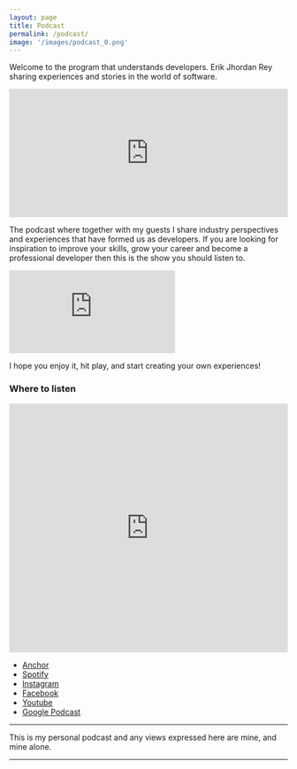 ```yaml
---
layout: page
title: Podcast
permalink: /podcast/
image: '/images/podcast_0.png'
---
```


Welcome to the program that understands developers. Erik Jhordan Rey sharing experiences and stories in the world of software. 

<p><iframe src="https://open.spotify.com/embed/episode/7H0BS2jfY53046KFxFuJVG" width="100%" height="232" frameborder="0" allowtransparency="true" allow="encrypted-media"></iframe></p>

The podcast where together with my guests I share industry perspectives and experiences that have formed us as developers. If you are looking for inspiration to improve your skills, grow your career and become a professional developer then this is the show you should listen to.

<p><iframe src="https://www.youtube.com/embed/videoseries?list=PLhCQFuqStgeQRXTvpqKd3Vm058IqkQfCJ" frameborder="0" allowfullscreen></iframe></p>

I hope you enjoy it, hit play, and start creating your own experiences!

### Where to listen

<p><iframe allow="autoplay *; encrypted-media *; fullscreen *" frameborder="0" height="450" style="width:100%;max-width:660px;overflow:hidden;background:transparent;" sandbox="allow-forms allow-popups allow-same-origin allow-scripts allow-storage-access-by-user-activation allow-top-navigation-by-user-activation" src="https://embed.podcasts.apple.com/us/podcast/el-podcast-erik-jhordan-rey/id1516426888"></iframe></p>


* [Anchor](https://anchor.fm/erik-jhordan-rey/)
* [Spotify](https://open.spotify.com/show/1j0I5AO7Xb6TY0pq8cDLVQ?si=mhaTe4VcQ3W6I4FnO2Gskg)
* [Instagram](https://www.instagram.com/erikjhordanpodcast/)
* [Facebook](https://www.facebook.com/erikjhordanpodcast)
* [Youtube](https://www.youtube.com/channel/UC4IXcI9YWmMWoF6Yrdvrq5g)
* [Google Podcast](https://podcasts.google.com/feed/aHR0cHM6Ly9mZWVkcy5idXp6c3Byb3V0LmNvbS8xMTM0ODk2LnJzcw)

***

This is my personal podcast and any views expressed here are mine, and mine alone.

***